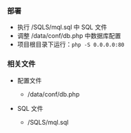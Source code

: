 ### 部署
- 执行 /SQLS/mql.sql 中 SQL 文件
- 调整 /data/conf/db.php 中数据库配置
- 项目根目录下运行：`php -S 0.0.0.0:80`

### 相关文件
- 配置文件
  + /data/conf/db.php

- SQL 文件
  + /SQLS/mql.sql
